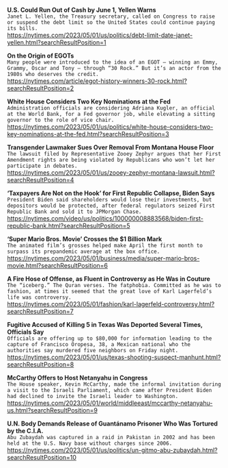 **U.S. Could Run Out of Cash by June 1, Yellen Warns**\
`Janet L. Yellen, the Treasury secretary, called on Congress to raise or suspend the debt limit so the United States could continue paying its bills.`\
https://nytimes.com/2023/05/01/us/politics/debt-limit-date-janet-yellen.html?searchResultPosition=1

**On the Origin of EGOTs**\
`Many people were introduced to the idea of an EGOT — winning an Emmy, Grammy, Oscar and Tony — through “30 Rock.” But it’s an actor from the 1980s who deserves the credit.`\
https://nytimes.com/article/egot-history-winners-30-rock.html?searchResultPosition=2

**White House Considers Two Key Nominations at the Fed**\
`Administration officials are considering Adriana Kugler, an official at the World Bank, for a Fed governor job, while elevating a sitting governor to the role of vice chair.`\
https://nytimes.com/2023/05/01/us/politics/white-house-considers-two-key-nominations-at-the-fed.html?searchResultPosition=3

**Transgender Lawmaker Sues Over Removal From Montana House Floor**\
`The lawsuit filed by Representative Zooey Zephyr argues that her First Amendment rights are being violated by Republicans who won’t let her participate in debates.`\
https://nytimes.com/2023/05/01/us/zooey-zephyr-montana-lawsuit.html?searchResultPosition=4

**‘Taxpayers Are Not on the Hook’ for First Republic Collapse, Biden Says**\
`President Biden said shareholders would lose their investments, but depositors would be protected, after federal regulators seized First Republic Bank and sold it to JPMorgan Chase.`\
https://nytimes.com/video/us/politics/100000008883568/biden-first-republic-bank.html?searchResultPosition=5

**‘Super Mario Bros. Movie’ Crosses the $1 Billion Mark**\
`The animated film’s grosses helped make April the first month to surpass its prepandemic average at the box office.`\
https://nytimes.com/2023/05/01/business/media/super-mario-bros-movie.html?searchResultPosition=6

**A Fire Hose of Offense, as Fluent in Controversy as He Was in Couture**\
`The “iceberg.” The Quran verses. The fatphobia. Committed as he was to fashion, at times it seemed that the great love of Karl Lagerfeld’s life was controversy.`\
https://nytimes.com/2023/05/01/fashion/karl-lagerfeld-controversy.html?searchResultPosition=7

**Fugitive Accused of Killing 5 in Texas Was Deported Several Times, Officials Say**\
`Officials are offering up to $80,000 for information leading to the capture of Francisco Oropesa, 38, a Mexican national who the authorities say murdered five neighbors on Friday night.`\
https://nytimes.com/2023/05/01/us/texas-shooting-suspect-manhunt.html?searchResultPosition=8

**McCarthy Offers to Host Netanyahu in Congress**\
`The House speaker, Kevin McCarthy, made the informal invitation during a visit to the Israeli Parliament, which came after President Biden had declined to invite the Israeli leader to Washington.`\
https://nytimes.com/2023/05/01/world/middleeast/mccarthy-netanyahu-us.html?searchResultPosition=9

**U.N. Body Demands Release of Guantánamo Prisoner Who Was Tortured by the C.I.A.**\
`Abu Zubaydah was captured in a raid in Pakistan in 2002 and has been held at the U.S. Navy base without charges since 2006.`\
https://nytimes.com/2023/05/01/us/politics/un-gitmo-abu-zubaydah.html?searchResultPosition=10

